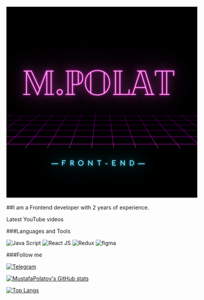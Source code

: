 [![Header](https://github.com/MustafaPolatov/MustafaPolatov/blob/main/assets/m.png)](https://github.com/MustafaPolatov/MustafaPolatov/blob/main/assets/m.png)

##I am a Frontend developer with 2 years of experience.

Latest YouTube videos

###Languages and Tools

![Java Script](https://img.shields.io/badge/JavaScript-090909?style=for-the-badge&logo=javascript&logoColor=ffa500)
![React JS](https://img.shields.io/badge/React-090909?style=for-the-badge&logo=react&logoColor=47C5FB)
![Redux](https://img.shields.io/badge/Redux-090909?style=for-the-badge&logo=redux&logoColor=47C5FB)
![figma](https://img.shields.io/badge/figma-090909?style=for-the-badge&logo=figma&logoColor=f06292)



###Follow me

[![Telegram](https://img.shields.io/badge/telegram-090909?style=for-the-badge&logo=telegram&logoColor=f06292)](https://t.me/MySitesAndPortfolio)


[![MustafaPolatov's GitHub stats](https://github-readme-stats.vercel.app/api?username=MustafaPolatov&show_icons=true&theme=radical)](https://github.com/MustafaPolatov)


[![Top Langs](https://github-readme-stats.vercel.app/api/top-langs/?username=anuraghazra&langs_count=8)](https://github.com/anuraghazra/github-readme-stats)